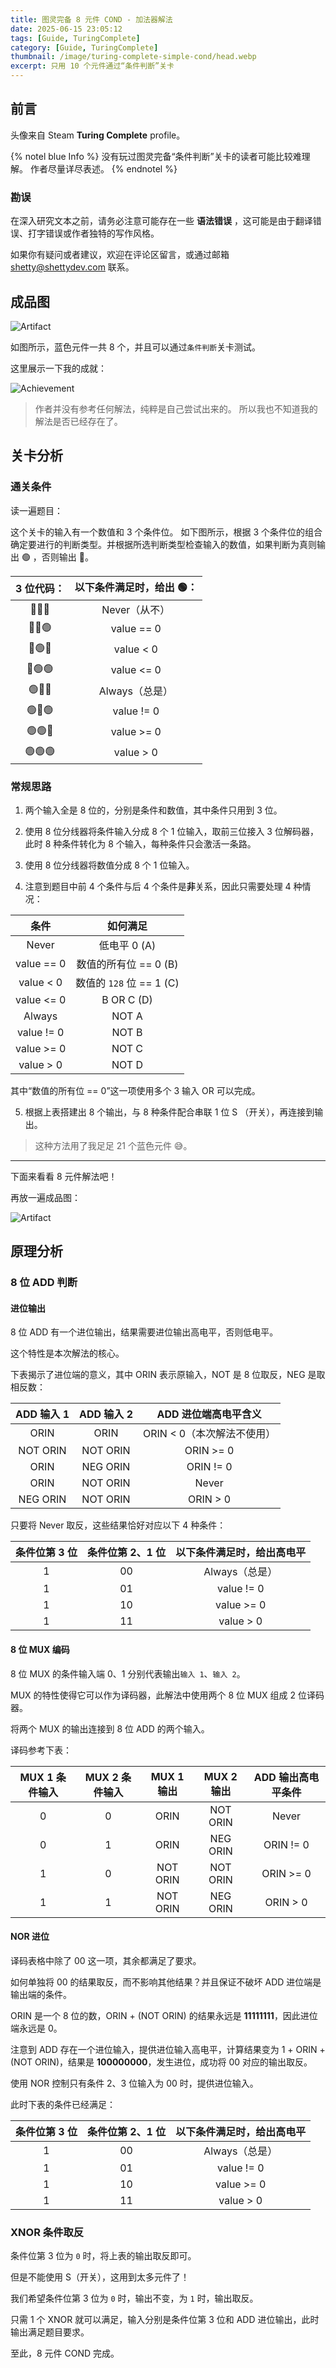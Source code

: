 ```yaml
---
title: 图灵完备 8 元件 COND - 加法器解法
date: 2025-06-15 23:05:12
tags: [Guide, TuringComplete]
category: [Guide, TuringComplete]
thumbnail: /image/turing-complete-simple-cond/head.webp
excerpt: 只用 10 个元件通过“条件判断”关卡
---
```


## 前言

头像来自 Steam **Turing Complete** profile。

{% notel blue Info %}
没有玩过图灵完备“条件判断”关卡的读者可能比较难理解。
作者尽量详尽表述。
{% endnotel %}

### 勘误

在深入研究文本之前，请务必注意可能存在一些 **语法错误** ，这可能是由于翻译错误、打字错误或作者独特的写作风格。

如果你有疑问或者建议，欢迎在评论区留言，或通过邮箱 shetty@shettydev.com 联系。

## 成品图

![Artifact](artifact.webp)

如图所示，蓝色元件一共 8 个，并且可以通过`条件判断`关卡测试。

这里展示一下我的成就：

![Achievement](achievement.webp)

> 作者并没有参考任何解法，纯粹是自己尝试出来的。
> 所以我也不知道我的解法是否已经存在了。

## 关卡分析

### 通关条件

读一遍题目：

这个关卡的输入有一个数值和 3 个条件位。
如下图所示，根据 3 个条件位的组合确定要进行的判断类型。并根据所选判断类型检查输入的数值，如果判断为真则输出 🟢 ，否则输出 🔴。

| 3 位代码： | 以下条件满足时，给出 🟢： |
|:----------:|:-------------------------:|
| 🔴🔴🔴     | Never（从不）             |
| 🔴🔴🟢     | value == 0                |
| 🔴🟢🔴     | value < 0                 |
| 🔴🟢🟢     | value <= 0                |
| 🟢🔴🔴     | Always（总是）            |
| 🟢🔴🟢     | value != 0                |
| 🟢🟢🔴     | value >= 0                |
| 🟢🟢🟢     | value > 0                 |

### 常规思路

1. 两个输入全是 8 位的，分别是条件和数值，其中条件只用到 3 位。

2. 使用 8 位分线器将条件输入分成 8 个 1 位输入，取前三位接入 3 位解码器，此时 8 种条件转化为 8 个输入，每种条件只会激活一条路。

3. 使用 8 位分线器将数值分成 8 个 1 位输入。

4. 注意到题目中前 4 个条件与后 4 个条件是**非**关系，因此只需要处理 4 种情况：

| 条件       | 如何满足                 |
|:----------:|:------------------------:|
| Never      | 低电平 0 (A)             |
| value == 0 | 数值的所有位 == 0 (B)    |
| value < 0  | 数值的 `128` 位 == 1 (C) |
| value <= 0 | B OR C (D)               |
| Always     | NOT A                    |
| value != 0 | NOT B                    |
| value >= 0 | NOT C                    |
| value > 0  | NOT D                    |

其中“数值的所有位 == 0”这一项使用多个 3 输入 OR 可以完成。

5. 根据上表搭建出 8 个输出，与 8 种条件配合串联 1 位 S （开关），再连接到输出。

> 这种方法用了我足足 21 个蓝色元件 😅。

---

下面来看看 8 元件解法吧！

再放一遍成品图：

![Artifact](artifact.webp)

## 原理分析

### 8 位 ADD 判断

#### 进位输出

8 位 ADD 有一个进位输出，结果需要进位输出高电平，否则低电平。

这个特性是本次解法的核心。

下表揭示了进位端的意义，其中 ORIN 表示原输入，NOT 是 8 位取反，NEG 是取相反数：

| ADD 输入 1 | ADD 输入 2 | ADD 进位端高电平含义       |
|:----------:|:----------:|:--------------------------:|
| ORIN       | ORIN       | ORIN < 0（本次解法不使用） |
| NOT ORIN   | NOT ORIN   | ORIN >= 0                  |
| ORIN       | NEG ORIN   | ORIN != 0                  |
| ORIN       | NOT ORIN   | Never                      |
| NEG ORIN   | NOT ORIN   | ORIN > 0                   |

只要将 Never 取反，这些结果恰好对应以下 4 种条件：

| 条件位第 3 位 | 条件位第 2、1 位 | 以下条件满足时，给出高电平 |
|:-------------:|:----------------:|:--------------------------:|
| 1             | 00               | Always（总是）             |
| 1             | 01               | value != 0                 |
| 1             | 10               | value >= 0                 |
| 1             | 11               | value > 0                  |

#### 8 位 MUX 编码

8 位 MUX 的条件输入端 0、1 分别代表输出`输入 1`、`输入 2`。

MUX 的特性使得它可以作为译码器，此解法中使用两个 8 位 MUX 组成 2 位译码器。

将两个 MUX 的输出连接到 8 位 ADD 的两个输入。

译码参考下表：

| MUX 1 条件输入 | MUX 2 条件输入 | MUX 1 输出 | MUX 2 输出 | ADD 输出高电平条件 |
|:--------------:|:--------------:|:----------:|:----------:|:------------------:|
| 0              | 0              | ORIN       | NOT ORIN   | Never              |
| 0              | 1              | ORIN       | NEG ORIN   | ORIN != 0          |
| 1              | 0              | NOT ORIN   | NOT ORIN   | ORIN >= 0          |
| 1              | 1              | NOT ORIN   | NEG ORIN   | ORIN > 0           |


#### NOR 进位

译码表格中除了 00 这一项，其余都满足了要求。

如何单独将 00 的结果取反，而不影响其他结果？并且保证不破坏 ADD 进位端是输出端的条件。

ORIN 是一个 8 位的数，ORIN + (NOT ORIN) 的结果永远是 **11111111**，因此进位端永远是 0。

注意到 ADD 存在一个进位输入，提供进位输入高电平，计算结果变为 1 + ORIN + (NOT ORIN)，结果是 **100000000**，发生进位，成功将 00 对应的输出取反。

使用 NOR 控制只有条件 2、3 位输入为 00 时，提供进位输入。

此时下表的条件已经满足：

| 条件位第 3 位 | 条件位第 2、1 位 | 以下条件满足时，给出高电平 |
|:-------------:|:----------------:|:--------------------------:|
| 1             | 00               | Always（总是）             |
| 1             | 01               | value != 0                 |
| 1             | 10               | value >= 0                 |
| 1             | 11               | value > 0                  |

### XNOR 条件取反

条件位第 3 位为 `0` 时，将上表的输出取反即可。

但是不能使用 S（开关），这用到太多元件了！

我们希望条件位第 3 位为 `0` 时，输出不变，为 `1` 时，输出取反。

只需 1 个 XNOR 就可以满足，输入分别是条件位第 3 位和 ADD 进位输出，此时输出满足题目要求。

至此，8 元件 COND 完成。
